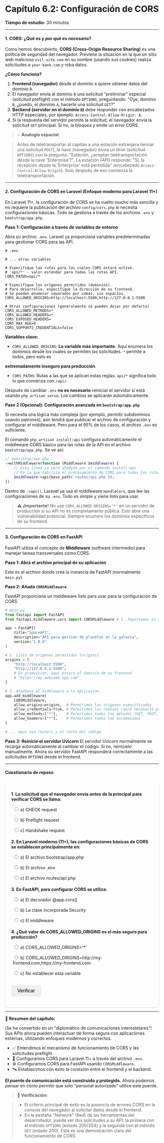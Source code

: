 # **Capítulo 6.2: Configuración de CORS**
**Tiempo de estudio:** 30 minutos

---
#### **1. CORS: ¿Qué es y por qué es necesario?**

Como hemos descubierto, **CORS (Cross-Origin Resource Sharing)** es una política de seguridad del navegador. Previene la situación en la que un sitio web malicioso `evil-site.com` en su nombre (usando sus cookies) realiza solicitudes a `your-bank.com` y roba datos.

**¿Cómo funciona?**

1.  **Frontend (navegador)** desde el dominio `A` quiere obtener datos del dominio `B`.
2.  El navegador envía al dominio `B` una solicitud "preliminar" especial (solicitud preflight) con el método `OPTIONS`, preguntando: "Oye, dominio `B`, ¿puedo, el dominio `A`, hacerte una solicitud `GET`?"
3.  **Backend (servidor en el dominio `B`)** debe responder con encabezados HTTP especiales, por ejemplo: `Access-Control-Allow-Origin: A`.
4.  Si la respuesta del servidor permite la solicitud, el navegador envía la solicitud `GET` principal. Si no, la bloquea y emite un error CORS.

> 💡 **Analogía espacial:**

> Antes de teletransportar al capitán a una estación extranjera (enviar una solicitud `POST`), la nave (navegador) envía un dron (solicitud `OPTIONS`) con la pregunta: "Estación, ¿aceptan teletransportación desde la nave 'Enterprise'?". La estación (API) responde: "Sí, la recepción desde la 'Enterprise' está permitida" (encabezado `Access-Control-Allow-Origin`). Solo después de eso comienza la teletransportación.

---

#### **2. Configuración de CORS en Laravel (Enfoque moderno para Laravel 11+)**
En Laravel 11+, la configuración de CORS se ha vuelto mucho más sencilla y no requiere la publicación del archivo `config/cors.php` si necesita configuraciones básicas. Todo se gestiona a través de los archivos `.env` y `bootstrap/app.php`.

**Paso 1: Configuración a través de variables de entorno**

Abra su archivo `.env`. Laravel ya proporciona variables predeterminadas para gestionar CORS para las API.

```env
# .env

# ... otras variables

# Especifique las rutas para las cuales CORS estará activo.
# 'api/*' - valor estándar para todas las rutas API.
CORS_PATHS=api/*

# Especifique los orígenes permitidos (dominios).
# Para desarrollo, especifique la dirección de su frontend.
# Se pueden enumerar separados por comas, sin espacios.
CORS_ALLOWED_ORIGINS=http://localhost:5500,http://127.0.0.1:5500

# Otras configuraciones (generalmente se pueden dejar por defecto)
CORS_ALLOWED_METHODS=*
CORS_ALLOWED_HEADERS=*
CORS_EXPOSED_HEADERS=
CORS_MAX_AGE=0
CORS_SUPPORTS_CREDENTIALS=false
```

**Variables clave:**

- `CORS_ALLOWED_ORIGINS`: **La variable más importante.** Aquí enumera los dominios desde los cuales se permiten las solicitudes. `*` permite a todos, pero esto es

**extremadamente inseguro para producción**.

- `CORS_PATHS`: Rutas a las que se aplican estas reglas. `api/*` significa todo lo que comienza con `/api/`.

Después de cambiar `.env` **no es necesario** reiniciar el servidor si está usando `php artisan serve`. Los cambios se aplicarán automáticamente.

**Paso 2 (Opcional): Configuración avanzada en `bootstrap/app.php`**

Si necesita una lógica más compleja (por ejemplo, permitir subdominios usando patrones), aún tendrá que publicar el archivo de configuración y configurar el middleware. Pero para el 95% de los casos, el archivo `.env` es suficiente.

El comando `php artisan install:api` configura automáticamente el middleware CORS básico para las rutas de la API en el archivo `bootstrap/app.php`. Se ve así:

```php
// bootstrap/app.php
->withMiddleware(function (Middleware $middleware) {
    // Esta línea ya será añadida por el comando install:api
    // Es la que habilita el procesamiento de CORS para todas las rutas API
    $middleware->api(base_path('routes/api.php'));
})
```

Dentro de `->api()`, Laravel ya usa el middleware `HandleCors`, que lee las configuraciones de su `.env`. Todo es simple y viene listo para usar.

> ⚠️ **¡Importante!** No use `CORS_ALLOWED_ORIGINS='*'` en un servidor de producción si su API no es completamente pública. Esto abre una vulnerabilidad potencial. Siempre enumere los dominios específicos de su frontend.

---

#### **3. Configuración de CORS en FastAPI**

FastAPI utiliza el concepto de **Middleware** (software intermedio) para manejar tareas transversales como CORS.

**Paso 1: Abra el archivo principal de su aplicación**

Este es el archivo donde crea la instancia de FastAPI (normalmente `main.py`).

**Paso 2: Añada `CORSMiddleware`**

FastAPI proporciona un middleware listo para usar para la configuración de CORS.

```python
# main.py
from fastapi import FastAPI
from fastapi.middleware.cors import CORSMiddleware # 1. Importamos el middleware

app = FastAPI(
    title="SpaceAPI",
    description="API para gestión de planetas en la galaxia",
    version="1.0.0"
)

# 2. Lista de orígenes permitidos (origins)
origins = [
    "http://localhost:5500",
    "http://127.0.0.1:5500",
    # En producción, aquí estará el dominio de su frontend
    # "https://my-awesome-app.com",
]

# 3. Añadimos el middleware a la aplicación
app.add_middleware(
    CORSMiddleware,
    allow_origins=origins,  # Permitimos los orígenes especificados
    allow_credentials=True, # Permitimos las cookies (será necesario para la autenticación)
    allow_methods=["*"],    # Permitimos todos los métodos (GET, POST, etc.)
    allow_headers=["*"],    # Permitimos todos los encabezados
)

# ... aquí sus routers y el resto del código
```

**Paso 3: Reinicie el servidor Uvicorn**
El servidor Uvicorn normalmente se recarga automáticamente al cambiar el código. Si no, reinícielo manualmente. Ahora su servidor FastAPI responderá correctamente a las solicitudes `OPTIONS` desde el frontend.

---

#### **Cuestionario de repaso**


<style>
    #quiz-container {
        border-radius: 8px;
        padding: 20px;
        margin-top: 20px;
        box-shadow: 0 2px 4px rgba(0,0,0,0.1);
    }
    .question {
        margin-bottom: 15px;
    }
    .question p {
        font-weight: bold;
        margin-bottom: 10px;
    }
    #quiz-container label {
        display: block;
        margin-bottom: 5px;
        cursor: pointer;
        padding: 5px;
        border-radius: 4px;
    }
    #quiz-container button {
        border: none;
        padding: 10px 20px;
        border-radius: 5px;
        cursor: pointer;
        font-size: 16px;
        margin-top: 10px;
    }
    #quiz-container button:hover {
    }
    #quiz-results {
        margin-top: 20px;
        padding: 15px;
        border-radius: 5px;
    }
</style>

<div id="quiz-container">
  <form id="quiz-form">
    <div class="question">
      <p>1. La solicitud que el navegador envía antes de la principal para verificar CORS se llama:</p>
      <label><input type="radio" name="q1" value="a"> a) CHECK request</label>
      <label><input type="radio" name="q1" value="b"> b) Preflight request</label>
      <label><input type="radio" name="q1" value="c"> c) Handshake request</label>
    </div>
    <div class="question">
      <p>2. En Laravel moderno (11+), las configuraciones básicas de CORS se establecen principalmente en:</p>
      <label><input type="radio" name="q2" value="a"> a) El archivo bootstrap/app.php</label>
      <label><input type="radio" name="q2" value="b"> b) El archivo .env</label>
      <label><input type="radio" name="q2" value="c"> c) El archivo routes/api.php</label>
    </div>
    <div class="question">
      <p>3. En FastAPI, para configurar CORS se utiliza:</p>
      <label><input type="radio" name="q3" value="a"> a) El decorador @app.cors()</label>
      <label><input type="radio" name="q3" value="b"> b) La clase incorporada Security</label>
      <label><input type="radio" name="q3" value="c"> c) El middleware</label>
    </div>
    <div class="question">
      <p>4. ¿Qué valor de CORS_ALLOWED_ORIGINS es el más seguro para producción?</p>
      <label><input type="radio" name="q4" value="a"> a) CORS_ALLOWED_ORIGINS='*'</label>
      <label><input type="radio" name="q4" value="b"> b) CORS_ALLOWED_ORIGINS=http://my-frontend.com,https://my-frontend.com</label>
      <label><input type="radio" name="q4" value="c"> c) No establecer esta variable</label>
    </div>
    <button type="button" onclick="checkQuizAnswers()">Verificar</button>
  </form>
  <div id="quiz-results" style="display:none;"></div>
</div>

<script>
  function checkQuizAnswers() {
    const correctAnswers = { q1: 'b', q2: 'b', q3: 'c', q4: 'b' };
    const form = document.getElementById('quiz-form');
    const resultsContainer = document.getElementById('quiz-results');
    let score = 0;
    let resultsHTML = '<h4>Resultados:</h4><ul>';

    for (const [question, correctAnswer] of Object.entries(correctAnswers)) {
      const questionDiv = form.querySelector(`input[name="${question}"]`).closest('.question');
      const labels = questionDiv.querySelectorAll('label');
      labels.forEach(l => {
          l.style.color = 'inherit';
          l.style.fontWeight = 'normal';
          l.style.border = 'none';
      });

      const userAnswer = form.elements[question] ? form.elements[question].value : undefined;

      if (userAnswer) {
        const selectedLabel = form.querySelector(`input[name="${question}"][value="${userAnswer}"]`).parentElement;
        if (userAnswer === correctAnswer) {
          score++;
          selectedLabel.style.fontWeight = 'bold';
          resultsHTML += `<li>Pregunta ${question.slice(1)}: <span style="color:green;">¡Correcto!</span></li>`;
        } else {
          selectedLabel.style.fontWeight = 'bold';
          const correctLabel = form.querySelector(`input[name="${question}"][value="${correctAnswer}"]`).parentElement;
          correctLabel.style.fontWeight = 'bold';
          resultsHTML += `<li>Pregunta ${question.slice(1)}: <span style="color:red;">Incorrecto.</span> Respuesta correcta: <b>${correctAnswer.toUpperCase()}</b></li>`;
        }
      } else {
        resultsHTML += `<li>Pregunta ${question.slice(1)}: <span style="color:orange;">Sin respuesta.</span></li>`;
      }
    }

    resultsHTML += `</ul><p><b>Su resultado: ${score} de ${Object.keys(correctAnswers).length}</b></p>`;
    resultsContainer.innerHTML = resultsHTML;
    resultsContainer.style.display = 'block';
  }
</script>

---

**🚀 Resumen del capítulo:**

¡Se ha convertido en un "diplomático de comunicaciones interestelares"! Sus APIs ahora pueden interactuar de forma segura con aplicaciones externas, utilizando enfoques modernos y correctos.
- ✅ Entendimos el mecanismo de funcionamiento de CORS y las solicitudes preflight.
- 🔧 Configuramos CORS para Laravel 11+ a través del archivo `.env`.
- ⚙️ Configuramos CORS para FastAPI usando `CORSMiddleware`.
- 🛰️ Establecimos con éxito la conexión entre el frontend y el backend.

**El puente de comunicación está construido y protegido.** Ahora podemos pensar en cómo permitir que solo "personal autorizado" utilice este puente.

> **📌 Verificación:**

> - El criterio principal de éxito es la ausencia de errores CORS en la consola del navegador al solicitar datos desde el frontend.
> - En la pestaña "Network" (Red) de las herramientas del desarrollador, puede ver dos solicitudes a su API: la primera con el método `OPTIONS` (estado 200/204) y la segunda con el método `GET` (estado 200). Esta es una demostración clara del funcionamiento de CORS.
